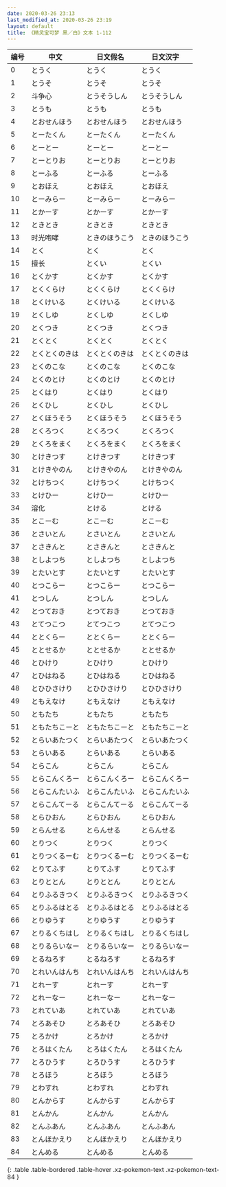 ```yaml
---
date: 2020-03-26 23:13
last_modified_at: 2020-03-26 23:19
layout: default
title: 《精灵宝可梦 黑／白》文本 1-112
---
```

| 编号 | 中文 | 日文假名 | 日文汉字 |
| ---- | ---- | ---- | --- |
| 0 | とうく | とうく | とうく |
| 1 | とうそ | とうそ | とうそ |
| 2 | 斗争心 | とうそうしん | とうそうしん |
| 3 | とうも | とうも | とうも |
| 4 | とおせんほう | とおせんほう | とおせんほう |
| 5 | とーたくん | とーたくん | とーたくん |
| 6 | とーとー | とーとー | とーとー |
| 7 | とーとりお | とーとりお | とーとりお |
| 8 | とーふる | とーふる | とーふる |
| 9 | とおほえ | とおほえ | とおほえ |
| 10 | とーみらー | とーみらー | とーみらー |
| 11 | とかーす | とかーす | とかーす |
| 12 | ときとき | ときとき | ときとき |
| 13 | 时光咆哮 | ときのほうこう | ときのほうこう |
| 14 | とく | とく | とく |
| 15 | 擅长 | とくい | とくい |
| 16 | とくかす | とくかす | とくかす |
| 17 | とくくらけ | とくくらけ | とくくらけ |
| 18 | とくけいる | とくけいる | とくけいる |
| 19 | とくしゆ | とくしゆ | とくしゆ |
| 20 | とくつき | とくつき | とくつき |
| 21 | とくとく | とくとく | とくとく |
| 22 | とくとくのきは | とくとくのきは | とくとくのきは |
| 23 | とくのこな | とくのこな | とくのこな |
| 24 | とくのとけ | とくのとけ | とくのとけ |
| 25 | とくはり | とくはり | とくはり |
| 26 | とくひし | とくひし | とくひし |
| 27 | とくほうそう | とくほうそう | とくほうそう |
| 28 | とくろつく | とくろつく | とくろつく |
| 29 | とくろをまく | とくろをまく | とくろをまく |
| 30 | とけきつす | とけきつす | とけきつす |
| 31 | とけきやのん | とけきやのん | とけきやのん |
| 32 | とけちつく | とけちつく | とけちつく |
| 33 | とけひー | とけひー | とけひー |
| 34 | 溶化 | とける | とける |
| 35 | とこーむ | とこーむ | とこーむ |
| 36 | とさいとん | とさいとん | とさいとん |
| 37 | とさきんと | とさきんと | とさきんと |
| 38 | としよつち | としよつち | としよつち |
| 39 | とたいとす | とたいとす | とたいとす |
| 40 | とつこらー | とつこらー | とつこらー |
| 41 | とつしん | とつしん | とつしん |
| 42 | とつておき | とつておき | とつておき |
| 43 | とてつこつ | とてつこつ | とてつこつ |
| 44 | ととくらー | ととくらー | ととくらー |
| 45 | ととせるか | ととせるか | ととせるか |
| 46 | とひけり | とひけり | とひけり |
| 47 | とひはねる | とひはねる | とひはねる |
| 48 | とひひさけり | とひひさけり | とひひさけり |
| 49 | ともえなけ | ともえなけ | ともえなけ |
| 50 | ともたち | ともたち | ともたち |
| 51 | ともたちこーと | ともたちこーと | ともたちこーと |
| 52 | とらいあたつく | とらいあたつく | とらいあたつく |
| 53 | とらいある | とらいある | とらいある |
| 54 | とらこん | とらこん | とらこん |
| 55 | とらこんくろー | とらこんくろー | とらこんくろー |
| 56 | とらこんたいふ | とらこんたいふ | とらこんたいふ |
| 57 | とらこんてーる | とらこんてーる | とらこんてーる |
| 58 | とらひおん | とらひおん | とらひおん |
| 59 | とらんせる | とらんせる | とらんせる |
| 60 | とりつく | とりつく | とりつく |
| 61 | とりつくるーむ | とりつくるーむ | とりつくるーむ |
| 62 | とりてふす | とりてふす | とりてふす |
| 63 | とりととん | とりととん | とりととん |
| 64 | とりふるきつく | とりふるきつく | とりふるきつく |
| 65 | とりふるはとる | とりふるはとる | とりふるはとる |
| 66 | とりゆうす | とりゆうす | とりゆうす |
| 67 | とりるくちはし | とりるくちはし | とりるくちはし |
| 68 | とりるらいなー | とりるらいなー | とりるらいなー |
| 69 | とるねろす | とるねろす | とるねろす |
| 70 | とれいんはんち | とれいんはんち | とれいんはんち |
| 71 | とれーす | とれーす | とれーす |
| 72 | とれーなー | とれーなー | とれーなー |
| 73 | とれていあ | とれていあ | とれていあ |
| 74 | とろあそひ | とろあそひ | とろあそひ |
| 75 | とろかけ | とろかけ | とろかけ |
| 76 | とろはくたん | とろはくたん | とろはくたん |
| 77 | とろひうす | とろひうす | とろひうす |
| 78 | とろほう | とろほう | とろほう |
| 79 | とわすれ | とわすれ | とわすれ |
| 80 | とんからす | とんからす | とんからす |
| 81 | とんかん | とんかん | とんかん |
| 82 | とんふあん | とんふあん | とんふあん |
| 83 | とんほかえり | とんほかえり | とんほかえり |
| 84 | とんめる | とんめる | とんめる |
{: .table .table-bordered .table-hover .xz-pokemon-text .xz-pokemon-text-84 }
